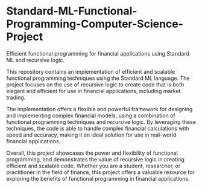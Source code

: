 # Standard-ML-Functional-Programming-Computer-Science-Project
Efficient functional programming for financial applications using Standard ML and recursive logic.

This repository contains an implementation of efficient and scalable functional programming techniques using the Standard ML language. The project focuses on the use of recursive logic to create code that is both elegant and efficient for use in financial applications, including market trading.

The implementation offers a flexible and powerful framework for designing and implementing complex financial models, using a combination of functional programming techniques and recursive logic. By leveraging these techniques, the code is able to handle complex financial calculations with speed and accuracy, making it an ideal solution for use in real-world financial applications.

Overall, this project showcases the power and flexibility of functional programming, and demonstrates the value of recursive logic in creating efficient and scalable code. Whether you are a student, researcher, or practitioner in the field of finance, this project offers a valuable resource for exploring the benefits of functional programming in financial applications.
